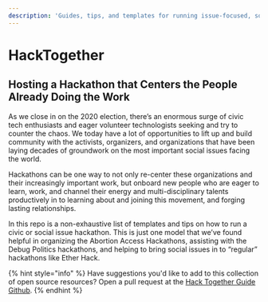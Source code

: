 ```yaml
---
description: 'Guides, tips, and templates for running issue-focused, social good hackathons.'
---
```


# HackTogether

## Hosting a Hackathon that Centers the People Already Doing the Work

As we close in on the 2020 election, there’s an enormous surge of civic tech enthusiasts and eager volunteer technologists seeking and try to counter the chaos. We today have a lot of opportunities to lift up and build community with the activists, organizers, and organizations that have been laying decades of groundwork on the most important social issues facing the world.

Hackathons can be one way to not only re-center these organizations and their increasingly important work, but onboard new people who are eager to learn, work, and channel their energy and multi-disciplinary talents productively in to learning about and joining this movement, and forging lasting relationships.

In this repo is a non-exhaustive list of templates and tips on how to run a civic or social issue hackathon. This is just one model that we’ve found helpful in organizing the Abortion Access Hackathons, assisting with the Debug Politics hackathons, and helping to bring social issues in to “regular” hackathons like Ether Hack.

{% hint style="info" %}
Have suggestions you'd like to add to this collection of open source resources? Open a pull request at the [Hack Together Guide Github](https://github.com/kate-rose/HackTogether).
{% endhint %}



